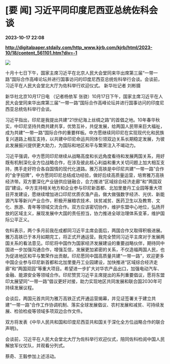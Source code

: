 # [要 闻] 习近平同印度尼西亚总统佐科会谈

**2023-10-17 22:08**

**http://digitalpaper.stdaily.com/http_www.kjrb.com/kjrb/html/2023-10/18/content_561101.htm?div=-1**

![](http://digitalpaper.stdaily.com/http_www.kjrb.com/kjrb/images/2023-10/18/01/3510795_lix_1697565908278_b.jpg)

十月十七日下午，国家主席习近平在北京人民大会堂同来华出席第三届“一带一路”国际合作高峰论坛并进行国事访问的印度尼西亚总统佐科举行会谈。会谈前，习近平在人民大会堂北大厅为佐科举行欢迎仪式。 新华社记者 刘彬摄

 新华社北京10月17日电 （记者杨依军 张骁）10月17日下午，国家主席习近平在人民大会堂同来华出席第三届“一带一路”国际合作高峰论坛并进行国事访问的印度尼西亚总统佐科举行会谈。

 习近平指出，印尼是我提出共建“21世纪海上丝绸之路”的首倡之地。10年春华秋实，中印尼坚持共商共建共享，优势互补，共促发展，给两国人民带来巨大福祉，成为共建“一带一路”国际合作的重要样板。中方愿继续同印尼在实现现代化和民族复兴道路上相互支持，以共建中印尼命运共同体引领双边关系长期稳定发展，为彼此发展振兴提供更大助力，为国际和地区和平与繁荣注入不竭动力。

 习近平强调，中方愿同印尼继续从战略高度和长远角度看待和发展两国关系，用好既有机制深化全方位战略合作，在涉及彼此核心利益和重大关切问题上加大相互支持，携手走好符合各自国情的现代化道路。雅万高铁是中印尼共建“一带一路”合作的“金字招牌”，中方愿同印尼总结成功经验，做好后续高质量运营，培育雅万高铁经济带。双方要深化产业链供应链融合，合力推进“区域综合经济走廊”和“两国双园”建设。中方支持相关地方和企业参与印尼新首都、北加里曼丹工业园等重大项目开发建设，愿继续增加进口印尼优质农渔产品，做大做强数字经济、光伏、新能源汽车等新兴产业合作，积极开展粮农技术、扶贫减贫、医药卫生以及教育、文化、旅游、青年等领域交流合作。双方应该密切协作，维护东盟中心地位，弘扬开放的区域主义，展现发展中大国的责任担当，协力推进全球治理体系变革，维护国际公平正义。

 佐科表示，两个多月前我在成都同习近平主席会面后，两国合作又取得积极进展。雅万高铁已于本月如期完工，将正式开通运营。我完全赞同习近平主席对于发展两国关系的看法意见。印尼将中国作为国家经济发展建设的重要战略伙伴，期待同中国进一步加强沟通合作，增强互信，发展更加紧密的关系，不仅造福两国人民，也为促进地区和平与繁荣作出贡献。印尼愿同中国高质量共建“一带一路”，欢迎更多中国企业参与印尼新首都和北加里曼丹工业园建设，加快推进“区域综合经济走廊”和“两国双园”等重大项目。希望进一步扩大对华农产品出口，加强电动汽车、金融、能源安全等领域合作。印尼赞赏习近平主席提出的系列重要倡议，愿将东盟印太展望同“一带一路”倡议更好对接，助力实现地区共同发展和联合国2030年可持续发展议程。

 会谈后，两国元首共同为雅万高铁正式开通运营揭幕，并见证签署关于建立共建“一带一路”合作工作协调机制、落实全球发展倡议、农村发展和减贫、可持续发展、检验检疫等领域多项双边合作文件。

 双方将发表《中华人民共和国和印度尼西亚共和国关于深化全方位战略合作的联合声明》。

 会谈前，习近平在人民大会堂北大厅为佐科举行欢迎仪式，陪同佐科检阅中国人民解放军仪仗队，并观看分列式。

 蔡奇、王毅参加上述活动。
